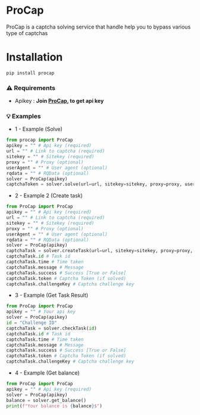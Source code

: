 # ProCap
ProCap is a captcha solving service that handle help you to bypass various type of captchas

# Installation
```
pip install procap
```

### ⚠️ Requirements
* Apikey : **Join [ProCap](https://procap.wtf/), to get api key**

### 💡 Examples

* 1 - Example (Solve)

```python
from procap import ProCap
apikey = "" # Api key (required)
url = "" # Link to captcha (required)
sitekey = "" # Sitekey (required)
proxy = "" # Proxy (optional)
userAgent = "" # User agent (optional)
rqdata = "" # RQData (optional)
solver = ProCap(apikey)
captchaToken = solver.solve(url=url, sitekey=sitekey, proxy=proxy, userAgent=userAgent, rqdata=rqdata)
```

* 2 - Example 2 (Create task)

```python
from ProCap import ProCap
apikey = "" # Api key (required)
url = "" # Link to captcha (required)
sitekey = "" # Sitekey (required)
proxy = "" # Proxy (optional)
userAgent = "" # User agent (optional)
rqdata = "" # RQData (optional)
solver = ProCap(apikey)
captchaTask = solver.createTask(url=url, sitekey=sitekey, proxy=proxy, userAgent=userAgent, rqdata=rqdata)
captchaTask.id # Task id
captchaTask.time # Time taken
captchaTask.message # Message
captchaTask.success # Success [True or False]
captchaTask.token # Captcha Token (if solved)
captchaTask.challengeKey # Captcha challenge key
```

* 3 - Example (Get Task Result)
```python
from ProCap import ProCap
apikey = "" # Your api key
solver = ProCap(apikey)
id = "Challenge ID" 
captchaTask = solver.checkTask(id)
captchaTask.id # Task id
captchaTask.time # Time taken
captchaTask.message # Message
captchaTask.success # Success [True or False]
captchaTask.token # Captcha Token (if solved)
captchaTask.challengeKey # Captcha challenge key
```

* 4 - Example (Get balance)
```python
from ProCap import ProCap
apikey = "" # Api key (required)
solver = ProCap(apikey)
balance = solver.get_balance()
print(f"Your balance is {balance}$")
```
